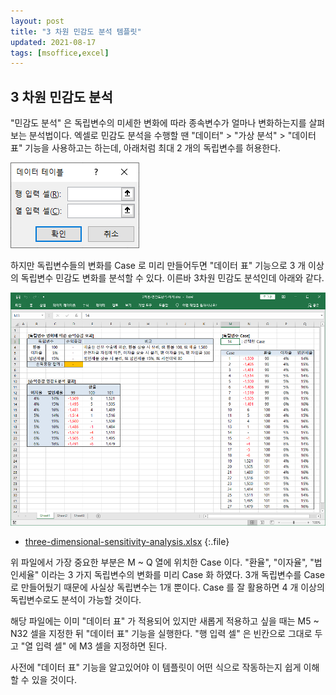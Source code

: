 ```yaml
---
layout: post
title: "3 차원 민감도 분석 템플릿"
updated: 2021-08-17
tags: [msoffice,excel]
---
```


## 3 차원 민감도 분석

"민감도 분석" 은 독립변수의 미세한 변화에 따라 종속변수가 얼마나 변화하는지를 살펴보는 분석법이다. 엑셀로 민감도 분석을 수행할 땐 "데이터" > "가상 분석" > "데이터 표" 기능을 사용하고는 하는데, 아래처럼 최대 2 개의 독립변수를 허용한다.

![그림00](/img/msoffice/excel/excel-0018.png)

하지만 독립변수들의 변화를 Case 로 미리 만들어두면 "데이터 표" 기능으로 3 개 이상의 독립변수 민감도 변화를 분석할 수 있다. 이른바 3차원 민감도 분석인데 아래와 같다.

![그림01](/img/msoffice/excel/excel-0019.png)

- [three-dimensional-sensitivity-analysis.xlsx](/resource/msoffice/excel/three-dimensional-sensitivity-analysis.xlsx)
{:.file}

위 파일에서 가장 중요한 부분은 M ~ Q 열에 위치한 Case 이다. "환율", "이자율", "법인세율" 이라는 3 가지 독립변수의 변화를 미리 Case 화 하였다. 3개 독립변수를 Case 로 만들어뒀기 때문에 사실상 독립변수는 1개 뿐이다. Case 를 잘 활용하면 4 개 이상의 독립변수로도 분석이 가능할 것이다.

해당 파일에는 이미 "데이터 표" 가 적용되어 있지만 새롭게 적용하고 싶을 때는 M5 ~ N32 셀을 지정한 뒤 "데이터 표" 기능을 실행한다. "행 입력 셀" 은 빈칸으로 그대로 두고 "열 입력 셀" 에 M3 셀을 지정하면 된다.

사전에 "데이터 표" 기능을 알고있어야 이 템플릿이 어떤 식으로 작동하는지 쉽게 이해할 수 있을 것이다.